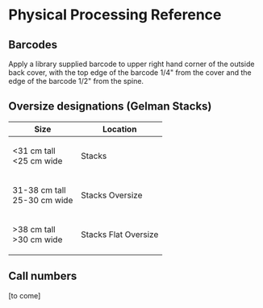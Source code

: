 # Physical Processing Reference

## Barcodes

Apply a library supplied barcode to upper right hand corner of the outside back cover, with the top edge of the barcode 1/4" from the cover and the edge of the barcode 1/2" from the spine.

## Oversize designations (Gelman Stacks)

| Size                                        | Location             |
| ------------------------------------------- | -------------------- |
| <p>&#x3C;31 cm tall<br>&#x3C;25 cm wide</p> | Stacks               |
| <p>31-38 cm tall<br>25-30 cm wide</p>       | Stacks Oversize      |
| <p>>38 cm tall<br>>30 cm wide</p>           | Stacks Flat Oversize |

## Call numbers

\[to come]

